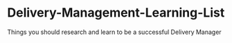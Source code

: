 # Delivery-Management-Learning-List
Things you should research and learn to be a successful Delivery Manager 
